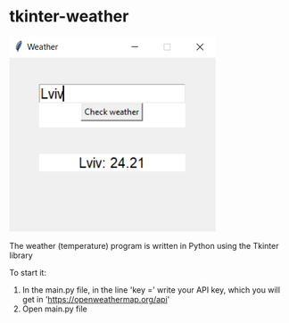 # tkinter-weather
![Image alt](cover.png)

The weather (temperature) program is written in Python using the Tkinter library

To start it:
1. In the main.py file, in the line 'key =' write your API key, which you will get in 'https://openweathermap.org/api'
2. Open main.py file
